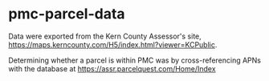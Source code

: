 # pmc-parcel-data

Data were exported from the Kern County Assessor's site, https://maps.kerncounty.com/H5/index.html?viewer=KCPublic.

Determining whether a parcel is within PMC was by cross-referencing APNs with the database at https://assr.parcelquest.com/Home/Index
